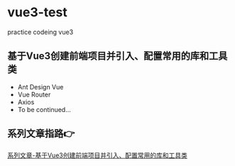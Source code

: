 # vue3-test
practice codeing vue3

## 基于Vue3创建前端项目并引入、配置常用的库和工具类
* Ant Design Vue
* Vue Router
* Axios
* To be continued...


## 系列文章指路👉
[系列文章-基于Vue3创建前端项目并引入、配置常用的库和工具类](https://blog.csdn.net/shijizhe1/article/details/134337450)

